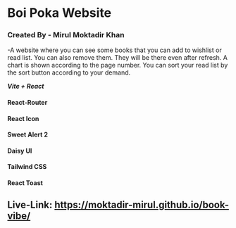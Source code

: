 # Boi Poka Website

### Created By - Mirul Moktadir Khan
-A website where you can see some books that you can add to wishlist or read list. You can also remove them. They will be there even after refresh. A chart is shown according to the page number. You can sort your read list by the sort button according to your demand.

***Vite + React***
#### React-Router
#### React Icon
#### Sweet Alert 2
#### Daisy UI
#### Tailwind CSS
#### React Toast

## Live-Link: https://moktadir-mirul.github.io/book-vibe/

